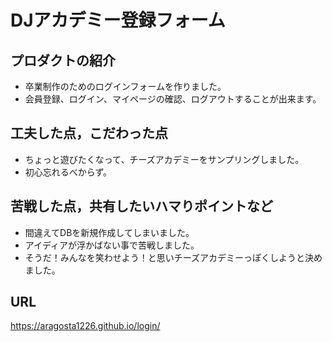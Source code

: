 # DJアカデミー登録フォーム

## プロダクトの紹介

- 卒業制作のためのログインフォームを作りました。
- 会員登録、ログイン、マイページの確認、ログアウトすることが出来ます。

## 工夫した点，こだわった点

- ちょっと遊びたくなって、チーズアカデミーをサンプリングしました。
- 初心忘れるべからず。

## 苦戦した点，共有したいハマりポイントなど

- 間違えてDBを新規作成してしまいました。
- アイディアが浮かばない事で苦戦しました。
- そうだ！みんなを笑わせよう！と思いチーズアカデミーっぽくしようと決めました。

## URL
https://aragosta1226.github.io/login/
